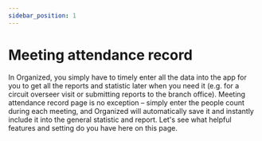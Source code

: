 ```yaml
---
sidebar_position: 1
---
```


# Meeting attendance record

In Organized, you simply have to timely enter all the data into the app for you to get all the reports and statistic later when you need it (e.g. for a circuit overseer visit or submitting reports to the branch office). Meeting attendance record page is no exception – simply enter the people count during each meeting, and Organized will automatically save it and instantly include it into the general statistic and report. Let's see what helpful features and setting do you have here on this page.